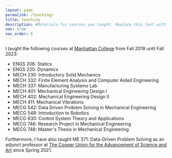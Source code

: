 ```yaml
---
layout: page
permalink: /teaching/
title: teaching
description: #Materials for courses you taught. Replace this text with your description.
nav: true
nav_order: 6
---
```


I taught the following courses at <a href="https://manhattan.edu/">Manhattan College</a> from Fall 2019 until Fall 2023:

- ENGS 206: Statics
- ENGS 220: Dynamics
- MECH 230: Introductory Solid Mechanics
- MECH 332: Finite Element Analysis and Computer Aided Engineering
- MECH 337: Manufacturing Systems Lab
- MECH 401: Mechanical Engineering Design I
- MECH 402: Mechanical Engineering Design II
- MECH 411: Mechanical Vibrations
- MECG 542: Data Driven Problem Solving in Mechanical Engineering
- MECG 548: Introduction to Robotics
- MECG 630: Control System Theory and Applications
- MECG 746: Research Project in Mechanical Engineering
- MECG 748: Master's Thesis in Mechanical Engineering


Furthermore, I have also taught ME 371: Data-Driven Problem Solving as an adjunct professor at <a href="https://cooper.edu/welcome">The Cooper Union for the Advancement of Science and Art</a> since Spring 2021.